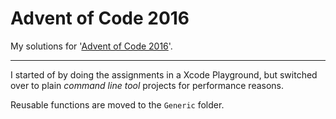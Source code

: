 # Advent of Code 2016

My solutions for '[Advent of Code 2016](http://adventofcode.com)'. 

---

I started of by doing the assignments in a Xcode Playground, but switched over to plain *command line tool* projects for performance reasons. 

Reusable functions are moved to the `Generic` folder.
